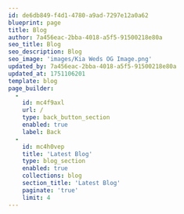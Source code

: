 ```yaml
---
id: de6db849-f4d1-4780-a9ad-7297e12a0a62
blueprint: page
title: Blog
author: 7a456eac-2bba-4018-a5f5-91500218e80a
seo_title: Blog
seo_description: Blog
seo_image: 'images/Kia Weds OG Image.png'
updated_by: 7a456eac-2bba-4018-a5f5-91500218e80a
updated_at: 1751106201
template: blog
page_builder:
  -
    id: mc4f9axl
    url: /
    type: back_button_section
    enabled: true
    label: Back
  -
    id: mc4h0vep
    title: 'Latest Blog'
    type: blog_section
    enabled: true
    collections: blog
    section_title: 'Latest Blog'
    paginate: 'true'
    limit: 4
---
```

